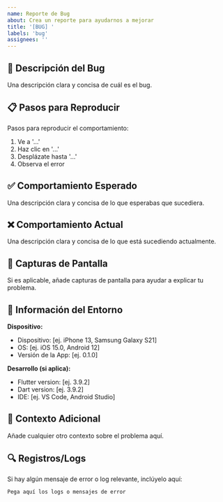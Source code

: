 ```yaml
---
name: Reporte de Bug
about: Crea un reporte para ayudarnos a mejorar
title: '[BUG] '
labels: 'bug'
assignees: ''
---
```


## 🐛 Descripción del Bug

Una descripción clara y concisa de cuál es el bug.

## 📋 Pasos para Reproducir

Pasos para reproducir el comportamiento:
1. Ve a '...'
2. Haz clic en '...'
3. Desplázate hasta '...'
4. Observa el error

## ✅ Comportamiento Esperado

Una descripción clara y concisa de lo que esperabas que sucediera.

## ❌ Comportamiento Actual

Una descripción clara y concisa de lo que está sucediendo actualmente.

## 📸 Capturas de Pantalla

Si es aplicable, añade capturas de pantalla para ayudar a explicar tu problema.

## 🔧 Información del Entorno

**Dispositivo:**
- Dispositivo: [ej. iPhone 13, Samsung Galaxy S21]
- OS: [ej. iOS 15.0, Android 12]
- Versión de la App: [ej. 0.1.0]

**Desarrollo (si aplica):**
- Flutter version: [ej. 3.9.2]
- Dart version: [ej. 3.9.2]
- IDE: [ej. VS Code, Android Studio]

## 📝 Contexto Adicional

Añade cualquier otro contexto sobre el problema aquí.

## 🔍 Registros/Logs

Si hay algún mensaje de error o log relevante, inclúyelo aquí:

```
Pega aquí los logs o mensajes de error
```
